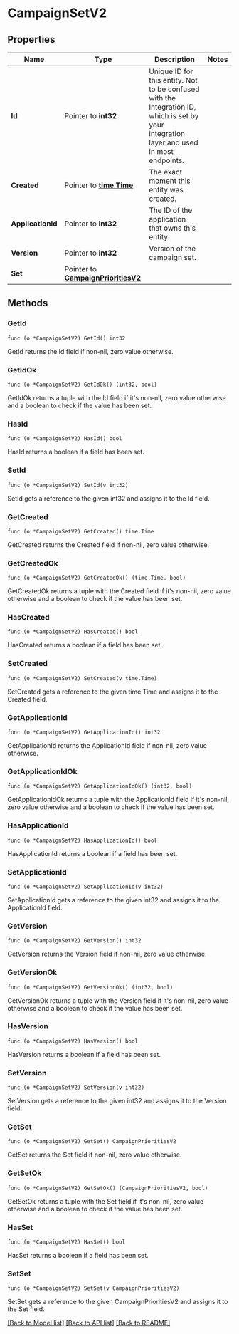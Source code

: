 # CampaignSetV2

## Properties

Name | Type | Description | Notes
------------ | ------------- | ------------- | -------------
**Id** | Pointer to **int32** | Unique ID for this entity. Not to be confused with the Integration ID, which is set by your integration layer and used in most endpoints. | 
**Created** | Pointer to [**time.Time**](time.Time.md) | The exact moment this entity was created. | 
**ApplicationId** | Pointer to **int32** | The ID of the application that owns this entity. | 
**Version** | Pointer to **int32** | Version of the campaign set. | 
**Set** | Pointer to [**CampaignPrioritiesV2**](CampaignPrioritiesV2.md) |  | 

## Methods

### GetId

`func (o *CampaignSetV2) GetId() int32`

GetId returns the Id field if non-nil, zero value otherwise.

### GetIdOk

`func (o *CampaignSetV2) GetIdOk() (int32, bool)`

GetIdOk returns a tuple with the Id field if it's non-nil, zero value otherwise
and a boolean to check if the value has been set.

### HasId

`func (o *CampaignSetV2) HasId() bool`

HasId returns a boolean if a field has been set.

### SetId

`func (o *CampaignSetV2) SetId(v int32)`

SetId gets a reference to the given int32 and assigns it to the Id field.

### GetCreated

`func (o *CampaignSetV2) GetCreated() time.Time`

GetCreated returns the Created field if non-nil, zero value otherwise.

### GetCreatedOk

`func (o *CampaignSetV2) GetCreatedOk() (time.Time, bool)`

GetCreatedOk returns a tuple with the Created field if it's non-nil, zero value otherwise
and a boolean to check if the value has been set.

### HasCreated

`func (o *CampaignSetV2) HasCreated() bool`

HasCreated returns a boolean if a field has been set.

### SetCreated

`func (o *CampaignSetV2) SetCreated(v time.Time)`

SetCreated gets a reference to the given time.Time and assigns it to the Created field.

### GetApplicationId

`func (o *CampaignSetV2) GetApplicationId() int32`

GetApplicationId returns the ApplicationId field if non-nil, zero value otherwise.

### GetApplicationIdOk

`func (o *CampaignSetV2) GetApplicationIdOk() (int32, bool)`

GetApplicationIdOk returns a tuple with the ApplicationId field if it's non-nil, zero value otherwise
and a boolean to check if the value has been set.

### HasApplicationId

`func (o *CampaignSetV2) HasApplicationId() bool`

HasApplicationId returns a boolean if a field has been set.

### SetApplicationId

`func (o *CampaignSetV2) SetApplicationId(v int32)`

SetApplicationId gets a reference to the given int32 and assigns it to the ApplicationId field.

### GetVersion

`func (o *CampaignSetV2) GetVersion() int32`

GetVersion returns the Version field if non-nil, zero value otherwise.

### GetVersionOk

`func (o *CampaignSetV2) GetVersionOk() (int32, bool)`

GetVersionOk returns a tuple with the Version field if it's non-nil, zero value otherwise
and a boolean to check if the value has been set.

### HasVersion

`func (o *CampaignSetV2) HasVersion() bool`

HasVersion returns a boolean if a field has been set.

### SetVersion

`func (o *CampaignSetV2) SetVersion(v int32)`

SetVersion gets a reference to the given int32 and assigns it to the Version field.

### GetSet

`func (o *CampaignSetV2) GetSet() CampaignPrioritiesV2`

GetSet returns the Set field if non-nil, zero value otherwise.

### GetSetOk

`func (o *CampaignSetV2) GetSetOk() (CampaignPrioritiesV2, bool)`

GetSetOk returns a tuple with the Set field if it's non-nil, zero value otherwise
and a boolean to check if the value has been set.

### HasSet

`func (o *CampaignSetV2) HasSet() bool`

HasSet returns a boolean if a field has been set.

### SetSet

`func (o *CampaignSetV2) SetSet(v CampaignPrioritiesV2)`

SetSet gets a reference to the given CampaignPrioritiesV2 and assigns it to the Set field.


[[Back to Model list]](../README.md#documentation-for-models) [[Back to API list]](../README.md#documentation-for-api-endpoints) [[Back to README]](../README.md)


